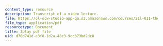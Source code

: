 ```yaml
---
content_type: resource
description: Transcript of a video lecture.
file: https://ol-ocw-studio-app-qa.s3.amazonaws.com/courses/21l-011-the-film-experience-fall-2013/d70d741de3f81d2a48c39cc373bd2dc8_j-F3Sy1nxPA.pdf
file_type: application/pdf
resourcetype: Document
title: 3play pdf file
uid: d70d741d-e3f8-1d2a-48c3-9cc373bd2dc8
---
```

